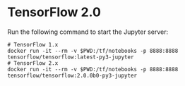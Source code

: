# TensorFlow 2.0

Run the following command to start the Jupyter server:

    # TensorFlow 1.x
    docker run -it --rm -v $PWD:/tf/notebooks -p 8888:8888 tensorflow/tensorflow:latest-py3-jupyter
    # TensorFlow 2.x
    docker run -it --rm -v $PWD:/tf/notebooks -p 8888:8888 tensorflow/tensorflow:2.0.0b0-py3-jupyter